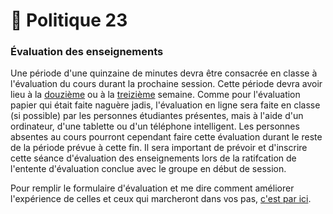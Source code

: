 # 🎒 Politique 23

### Évaluation des enseignements

Une période d'une quinzaine de minutes devra être consacrée en classe à l'évaluation du cours durant la prochaine session. Cette période devra avoir lieu à la [douzième](../contenu/12.viz-1.md) ou à la [treizième](../contenu/13.viz-2.md) semaine. Comme pour l'évaluation papier qui était faite naguère jadis, l'évaluation en ligne sera faite en classe (si possible) par les personnes étudiantes présentes, mais à l'aide d'un ordinateur, d'une tablette ou d'un téléphone intelligent. Les personnes absentes au cours pourront cependant faire cette évaluation durant le reste de la période prévue à cette fin. Il sera important de prévoir et d'inscrire cette séance d'évaluation des enseignements lors de la ratifcation de l'entente d'évaluation conclue avec le groupe en début de session.

Pour remplir le formulaire d'évaluation et me dire comment améliorer l'expérience de celles et ceux qui marcheront dans vos pas, [c'est par ici](http://evaluation.uqam.ca).
